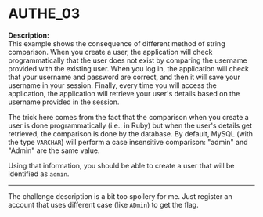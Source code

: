 # AUTHE_03
**Description:**  
This example shows the consequence of different method of string comparison. When you create a user, the application will check programmatically that the user does not exist by comparing the username provided with the existing user. When you log in, the application will check that your username and password are correct, and then it will save your username in your session. Finally, every time you will access the application, the application will retrieve your user's details based on the username provided in the session.

The trick here comes from the fact that the comparison when you create a user is done programmatically (i.e.: in Ruby) but when the user's details get retrieved, the comparison is done by the database. By default, MySQL (with the type ```VARCHAR```) will perform a case insensitive comparison: "admin" and "Admin" are the same value.

Using that information, you should be able to create a user that will be identified as ```admin```. 

---
The challenge description is a bit too spoilery for me. Just register an account that uses different case (like ```ADmin```) to get the flag.

